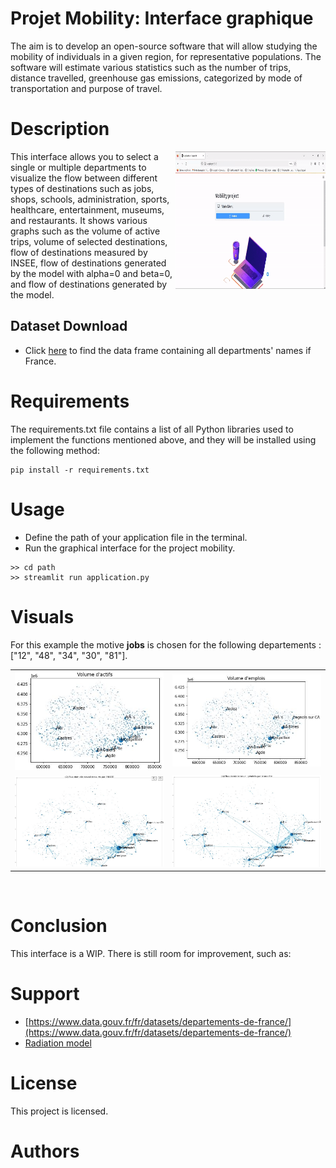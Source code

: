 # Projet Mobility: Interface graphique
The aim is to develop an open-source software that will allow studying the mobility of individuals in a given region, for representative populations. The software will estimate various statistics such as the number of trips, distance travelled, greenhouse gas emissions, categorized by mode of transportation and purpose of travel.
# Description
<img align="right" width="240" height="220" src="up1.gif">
This interface allows you to select a single or multiple departments to visualize the flow between different types of destinations such as jobs, shops, schools, administration, sports, healthcare, entertainment, museums, and restaurants. It shows various graphs such as the volume of active trips, volume of selected destinations, flow of destinations measured by INSEE, flow of destinations generated by the model with alpha=0 and beta=0, and flow of destinations generated by the model.



 

## Dataset Download

* Click [here](https://www.data.gouv.fr/fr/datasets/departements-de-france/) to find the data frame containing all departments' names if France. 


# Requirements
The requirements.txt file contains a list of all Python libraries used to implement the functions mentioned above, and they will be installed using the following method:
```
pip install -r requirements.txt
```
# Usage
* Define the path of your application file in the terminal.
* Run the graphical interface for the project mobility.
```
>> cd path
>> streamlit run application.py
```
# Visuals
For this example the motive **jobs** is chosen for the following departements : ["12", "48", "34", "30", "81"].
<table>
  <tr>
    <td><img src="actif.JPG"></td>
    <td><img src="emp.JPG"></td>
  </tr>
  <tr>
    <td><img src="insee.JPG"></td>
    <td><img src="fin.JPG"></td>
  </tr>
</table
<br>
<br>

# Conclusion
This interface is a WIP.
There is still room for improvement, such as: 

# Support
* [https://www.data.gouv.fr/fr/datasets/departements-de-france/](https://www.data.gouv.fr/fr/datasets/departements-de-france/)
* [Radiation model ](https://www.researchgate.net/publication/284712241_A_Generalized_Radiation_Model_for_Human_Mobility_Spatial_Scale_Searching_Direction_and_Trip_Constraint)


# License
This project is licensed.
# Authors
